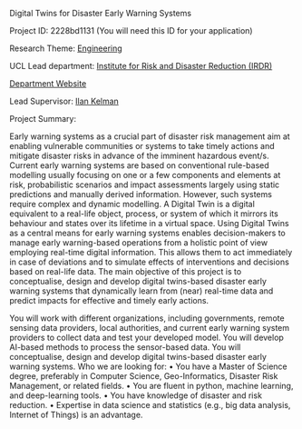 Digital Twins for Disaster Early Warning Systems

Project ID: 2228bd1131
(You will need this ID for your application)

Research Theme: [Engineering](../themes/engineering.md)

UCL Lead department: [Institute for Risk and Disaster Reduction (IRDR)](../departments/institute-for-risk-and-disaster-reduction.md)

[Department Website](https://www.ucl.ac.uk/risk-disaster-reduction)

Lead Supervisor: [Ilan Kelman](https://iris.ucl.ac.uk/iris/browse/profile?upi=IKELM48)

Project Summary:

Early warning systems as a crucial part of disaster risk management aim at enabling vulnerable communities or systems to take timely actions and mitigate disaster risks in advance of the imminent hazardous event/s. Current early warning systems are based on conventional rule-based modelling usually focusing on one or a few components and elements at risk, probabilistic scenarios and impact assessments largely using static predictions and manually derived information. However, such systems require complex and dynamic modelling.
 A Digital Twin is a digital equivalent to a real-life object, process, or system of which it mirrors its behaviour and states over its lifetime in a virtual space. Using Digital Twins as a central means for early warning systems enables decision-makers to manage early warning-based operations from a holistic point of view employing real-time digital information. This allows them to act immediately in case of deviations and to simulate effects of interventions and decisions based on real-life data. 
 The main objective of this project is to conceptualise, design and develop digital twins-based disaster early warning systems that dynamically learn from (near) real-time data and predict impacts for effective and timely early actions.
 
 You will work with different organizations, including governments, remote sensing data providers, local authorities, and current early warning system providers to collect data and test your developed model.
 You will develop AI-based methods to process the sensor-based data.
 You will conceptualise, design and develop digital twins-based disaster early warning systems.
 Who we are looking for:
 • You have a Master of Science degree, preferably in Computer Science, Geo-Informatics, Disaster Risk Management, or related fields.
 • You are fluent in python, machine learning, and deep-learning tools.
 • You have knowledge of disaster and risk reduction.
 • Expertise in data science and statistics (e.g., big data analysis, Internet of Things) is an advantage.